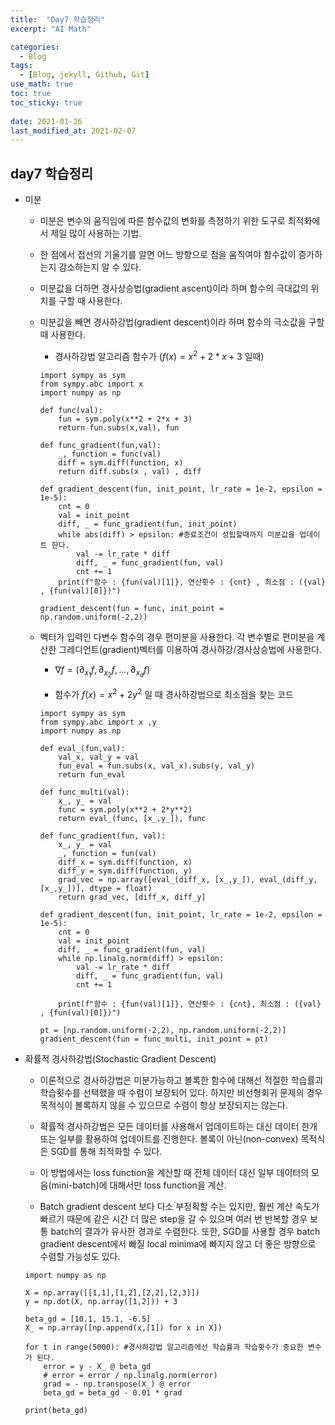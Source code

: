 ```yaml
---
title:  "Day7 학습정리"
excerpt: "AI Math"

categories:
  - Blog
tags:
  - [Blog, jekyll, Github, Git]
use_math: true
toc: true
toc_sticky: true
 
date: 2021-01-26
last_modified_at: 2021-02-07
---
```


## day7 학습정리

* 미분 

    * 미분은 변수의 움직임에 따른 함수값의 변화를 측정하기 위한 도구로 최적화에서 제일 많이 사용하는 기법.
    
    * 한 점에서 접선의 기울기를 알면 어느 방향으로 점을 움직여야 함수값이 증가하는지 감소하는지 알 수 있다.

    * 미분값을 더하면 경사상승법(gradient ascent)이라 하며 함수의 극대값의 위치를 구할 때 사용한다.

    * 미분값을 빼면 경사하강법(gradient descent)이라 하며 함수의 극소값을 구할 때 사용한다.

        * 경사하강법 알고리즘 함수가 ($f(x) = x^2 + 2*x + 3$ 일때)
        
        
        ```
        import sympy as sym
        from sympy.abc import x
        import numpy as np

        def func(val):
            fun = sym.poly(x**2 + 2*x + 3)
            return fun.subs(x,val), fun

        def func_gradient(fun,val):
            _, function = func(val)
            diff = sym.diff(function, x)
            return diff.subs(x , val) , diff

        def gradient_descent(fun, init_point, lr_rate = 1e-2, epsilon = 1e-5):
            cnt = 0
            val = init_point    
            diff, _ = func_gradient(fun, init_point)
            while abs(diff) > epsilon: #종료조건이 성립할때까지 미분값을 업데이트 한다.
                val -= lr_rate * diff
                diff, _ = func_gradient(fun, val)
                cnt += 1
            print(f"함수 : {fun(val)[1]}, 연산횟수 : {cnt} , 최소점 : ({val} , {fun(val)[0]})")

        gradient_descent(fun = func, init_point = np.random.uniform(-2,2))
        ```



    * 벡터가 입력인 다변수 함수의 경우 편미분을 사용한다. 각 변수별로 편미분을 계산한 그레디언트(gradient)벡터를 이용하여 경사하강/경사상승법에 사용한다.

        * $\nabla f = (\partial_{x_{1}}f,\partial_{x_{2}}f,...,\partial_{x_{d}}f)$

        * 함수가 $f(x) = x^2 + 2y^2$ 일 때  경사하강법으로 최소점을 찾는 코드
        
        
        ```
        import sympy as sym
        from sympy.abc import x ,y
        import numpy as np

        def eval_(fun,val):
            val_x, val_y = val
            fun_eval = fun.subs(x, val_x).subs(y, val_y)
            return fun_eval

        def func_multi(val):
            x_, y_ = val
            func = sym.poly(x**2 + 2*y**2)
            return eval_(func, [x_,y_]), func

        def func_gradient(fun, val):
            x_, y_ = val
            _, function = fun(val)
            diff_x = sym.diff(function, x)
            diff_y = sym.diff(function, y)
            grad_vec = np.array([eval_(diff_x, [x_,y_]), eval_(diff_y, [x_,y_])], dtype = float)
            return grad_vec, [diff_x, diff_y]

        def gradient_descent(fun, init_point, lr_rate = 1e-2, epsilon = 1e-5):
            cnt = 0
            val = init_point
            diff, _ = func_gradient(fun, val)
            while np.linalg.norm(diff) > epsilon:
                val -= lr_rate * diff
                diff, _ = func_gradient(fun, val)
                cnt += 1

            print(f"함수 : {fun(val)[1]}, 연산횟수 : {cnt}, 최소점 : ({val} , {fun(val)[0]})")

        pt = [np.random.uniform(-2,2), np.random.uniform(-2,2)]
        gradient_descent(fun = func_multi, init_point = pt)
        ```



* 확률적 경사하강법(Stochastic Gradient Descent)

    * 이론적으로 경사하강법은 미분가능하고 볼록한 함수에 대해선 적절한 학습률괴 학습횟수를 선택했을 때 수렴이 보장되어 있다. 하지만 비선형회귀 문제의 경우 목적식이 볼록하지 않을 수 있으므로 수렴이 항상 보장되지는 않는다.

    * 확률적 경사하강법은 모든 데이터를 사용해서 업데이트하는 대신 데이터 한개 또는 일부를 활용하여 업데이트를 진행한다. 볼록이 아닌(non-convex) 목적식은 SGD를 통해 최적화할 수 있다.

    * 이 방법에서는 loss function을 계산할 때 전체 데이터 대신 일부 데이터의 모음(mini-batch)에 대해서만 loss function을 계산.

    * Batch gradient descent 보다 다소 부정확할 수는 있지만, 훨씬 계산 속도가 빠르기 때문에 같은 시간 더 많은 step을 갈 수 있으며 여러 번 반복할 경우 보통 batch의 결과가 유사한 경과로 수렴한다. 또한, SGD를 사용할 경우 batch gradient descent에서 빠질 local minima에 빠지지 않고 더 좋은 방향으로 수렴할 가능성도 있다.


    ```
    import numpy as np

    X = np.array([[1,1],[1,2],[2,2],[2,3]])
    y = np.dot(X, np.array([1,2])) + 3

    beta_gd = [10.1, 15.1, -6.5]
    X_ = np.array([np.append(x,[1]) for x in X])

    for t in range(5000): #경사하강법 알고리즘에선 학습률과 학습횟수가 중요한 변수가 된다.
        error = y - X_ @ beta_gd
        # error = error / np.linalg.norm(error)
        grad = - np.transpose(X_) @ error
        beta_gd = beta_gd - 0.01 * grad

    print(beta_gd)
    ```
    
